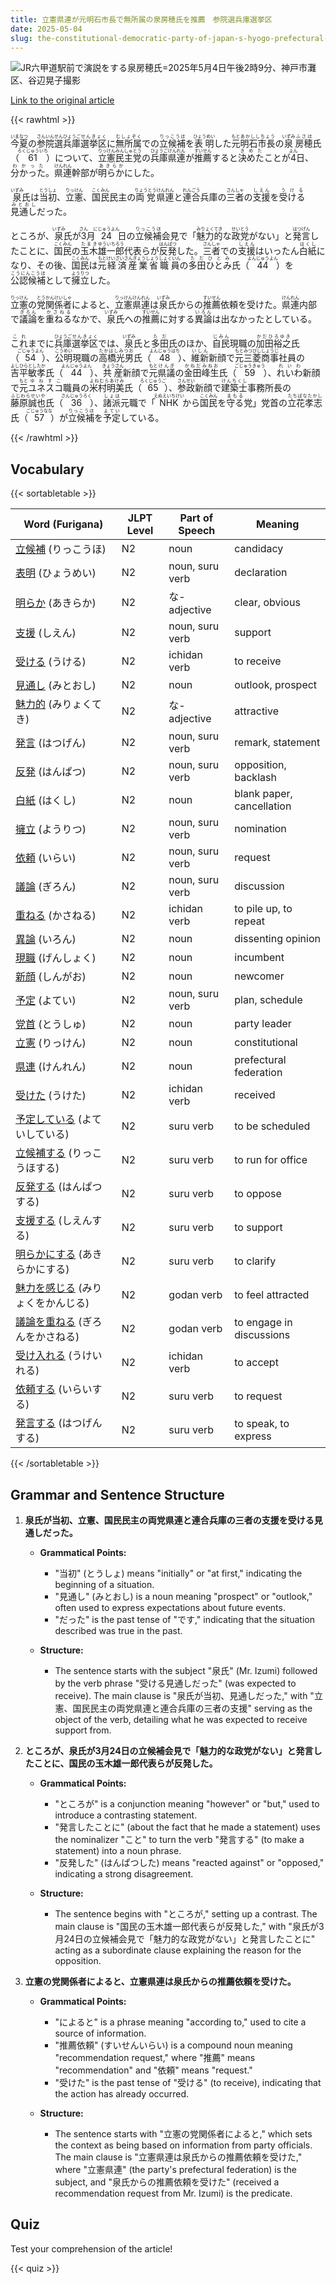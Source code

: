 ```yaml
---
title: 立憲県連が元明石市長で無所属の泉房穂氏を推薦　参院選兵庫選挙区
date: 2025-05-04
slug: the-constitutional-democratic-party-of-japan-s-hyogo-prefectural-federation-has-endorsed-former-akashi-city-mayor-fumihiko-izumi-who-is-an-independent-candidate-for-the-house-of-councillors-election-in-the-hyogo-electoral-district
---
```


![JR六甲道駅前で演説をする泉房穂氏=2025年5月4日午後2時9分、神戸市灘区、谷辺晃子撮影](https://www.asahicom.jp/imgopt/img/f7d94b04ea/comm_L/AS20250504002196.jpg "JR六甲道駅前で演説をする泉房穂氏=2025年5月4日午後2時9分、神戸市灘区、谷辺晃子撮影")

[Link to the original article](https://asahi.com/articles/AST541ST0T54PIHB002M.html?iref=comtop_7_05)

{{< rawhtml >}}
<p><ruby>今夏<rt>いまなつ</rt></ruby>の<ruby>参院選<rt>さんいんせん</rt></ruby><ruby>兵庫<rt>ひょうご</rt></ruby><ruby>選挙区<rt>せんきょく</rt></ruby>に<ruby>無所属<rt>むしょぞく</rt></ruby>での<ruby>立候補<rt>りっこうほ</rt></ruby>を<ruby>表明<rt>ひょうめい</rt></ruby>した<ruby>元<rt>もと</rt></ruby><ruby>明石市長<rt>あかししちょう</rt></ruby>の<ruby>泉<rt>いずみ</rt></ruby><ruby>房穂<rt>ふさほ</rt></ruby>氏（<ruby>61<rt>ろくじゅういち</rt></ruby>）について、<ruby>立憲民主党<rt>りっけんみんしゅとう</rt></ruby>の<ruby>兵庫県連<rt>ひょうごけんれん</rt></ruby>が<ruby>推薦<rt>すいせん</rt></ruby>すると<ruby>決めた<rt>きめた</rt></ruby>ことが<ruby>4<rt>よん</rt></ruby>日、<ruby>分かった<rt>わかった</rt></ruby>。<ruby>県連<rt>けんれん</rt></ruby>幹部が<ruby>明らか<rt>あきらか</rt></ruby>にした。</p>

<p><ruby>泉<rt>いずみ</rt></ruby>氏は<ruby>当初<rt>とうしょ</rt></ruby>、<ruby>立憲<rt>りっけん</rt></ruby>、<ruby>国民<rt>こくみん</rt></ruby>民主の<ruby>両党<rt>りょうとう</rt></ruby><ruby>県連<rt>けんれん</rt></ruby>と<ruby>連合<rt>れんごう</rt></ruby>兵庫の<ruby>三者<rt>さんしゃ</rt></ruby>の<ruby>支援<rt>しえん</rt></ruby>を<ruby>受ける<rt>うける</rt></ruby><ruby>見通し<rt>みとおし</rt></ruby>だった。</p>

<p>ところが、<ruby>泉<rt>いずみ</rt></ruby>氏が<ruby>3<rt>さん</rt></ruby>月<ruby>24<rt>にじゅうよん</rt></ruby>日の<ruby>立候補<rt>りっこうほ</rt></ruby>会見で「<ruby>魅力的<rt>みりょくてき</rt></ruby>な<ruby>政党<rt>せいとう</rt></ruby>がない」と<ruby>発言<rt>はつげん</rt></ruby>したことに、<ruby>国民<rt>こくみん</rt></ruby>の<ruby>玉木<rt>たまき</rt></ruby><ruby>雄一郎<rt>ゆういちろう</rt></ruby>代表らが<ruby>反発<rt>はんぱつ</rt></ruby>した。<ruby>三者<rt>さんしゃ</rt></ruby>での<ruby>支援<rt>しえん</rt></ruby>はいったん<ruby>白紙<rt>はくし</rt></ruby>になり、その後、<ruby>国民<rt>こくみん</rt></ruby>は<ruby>元<rt>もと</rt></ruby><ruby>経済産業省<rt>けいざいさんぎょうしょう</rt></ruby><ruby>職員<rt>しょくいん</rt></ruby>の<ruby>多田<rt>ただ</rt></ruby><ruby>ひとみ<rt>ひとみ</rt></ruby>氏（<ruby>44<rt>よんじゅうよん</rt></ruby>）を<ruby>公認候補<rt>こうにんこうほ</rt></ruby>として<ruby>擁立<rt>ようりつ</rt></ruby>した。</p>

<p><ruby>立憲<rt>りっけん</rt></ruby>の<ruby>党<rt>とう</rt></ruby><ruby>関係者<rt>かんけいしゃ</rt></ruby>によると、<ruby>立憲<rt>りっけん</rt></ruby><ruby>県連<rt>けんれん</rt></ruby>は<ruby>泉<rt>いずみ</rt></ruby>氏からの<ruby>推薦<rt>すいせん</rt></ruby>依頼を受けた。<ruby>県連<rt>けんれん</rt></ruby>内部で<ruby>議論<rt>ぎろん</rt></ruby>を<ruby>重ねる<rt>かさねる</rt></ruby>なかで、<ruby>泉<rt>いずみ</rt></ruby>氏への<ruby>推薦<rt>すいせん</rt></ruby>に対する<ruby>異論<rt>いろん</rt></ruby>は出なかったとしている。</p>

<p><ruby>これ<rt>これ</rt></ruby>までに<ruby>兵庫<rt>ひょうご</rt></ruby><ruby>選挙区<rt>せんきょく</rt></ruby>では、<ruby>泉<rt>いずみ</rt></ruby>氏と<ruby>多田<rt>ただ</rt></ruby>氏のほか、<ruby>自民<rt>じみん</rt></ruby>現職の<ruby>加田裕之<rt>かだひろゆき</rt></ruby>氏（<ruby>54<rt>ごじゅうよん</rt></ruby>）、<ruby>公明<rt>こうめい</rt></ruby>現職の<ruby>高橋光男<rt>たかはしみつお</rt></ruby>氏（<ruby>48<rt>よんじゅうはち</rt></ruby>）、<ruby>維新<rt>いしん</rt></ruby>新顔で<ruby>元<rt>もと</rt></ruby><ruby>三菱商事<rt>みつびししょうじ</rt></ruby>社員の<ruby>吉平敏孝<rt>よしひらとしたか</rt></ruby>氏（<ruby>44<rt>よんじゅうよん</rt></ruby>）、<ruby>共産<rt>きょうさん</rt></ruby>新顔で<ruby>元<rt>もと</rt></ruby><ruby>県議<rt>けんぎ</rt></ruby>の<ruby>金田峰生<rt>かねだみねお</rt></ruby>氏（<ruby>59<rt>ごじゅうきゅう</rt></ruby>）、<ruby>れいわ<rt>れいわ</rt></ruby>新顔で<ruby>元<rt>もと</rt></ruby><ruby>ユネスコ<rt>ゆねすこ</rt></ruby>職員の<ruby>米村明美<rt>よねむらあけみ</rt></ruby>氏（<ruby>65<rt>ろくじゅうご</rt></ruby>）、<ruby>参政<rt>さんせい</rt></ruby>新顔で<ruby>建築士<rt>けんちくし</rt></ruby>事務所長の<ruby>藤原誠也<rt>ふじわらせいや</rt></ruby>氏（<ruby>36<rt>さんじゅうろく</rt></ruby>）、<ruby>諸派<rt>しょは</rt></ruby>元職で「<ruby>NHK<rt>えぬえいちけい</rt></ruby>から<ruby>国民<rt>こくみん</rt></ruby>を<ruby>守る<rt>まもる</rt></ruby>党」党首の<ruby>立花孝志<rt>たちばなたかし</rt></ruby>氏（<ruby>57<rt>ごじゅうなな</rt></ruby>）が<ruby>立候補<rt>りっこうほ</rt></ruby>を<ruby>予定<rt>よてい</rt></ruby>している。</p>
{{< /rawhtml >}}

## Vocabulary


{{< sortabletable >}}

| Word (Furigana)       | JLPT Level | Part of Speech          | Meaning                        |
|-----------------------|------------|-------------------------|--------------------------------|
|[立候補](https://jisho.org/search/%E7%AB%8B%E5%80%99%E8%A3%9C) (りっこうほ)| N2         | noun                    | candidacy                      |
|[表明](https://jisho.org/search/%E8%A1%A8%E6%98%8E) (ひょうめい)| N2         | noun, suru verb         | declaration                     |
|[明らか](https://jisho.org/search/%E6%98%8E%E3%82%89%E3%81%8B) (あきらか)| N2         | な-adjective            | clear, obvious                 |
|[支援](https://jisho.org/search/%E6%94%AF%E6%8F%B4) (しえん)| N2         | noun, suru verb         | support                        |
|[受ける](https://jisho.org/search/%E5%8F%97%E3%81%91%E3%82%8B) (うける)| N2         | ichidan verb            | to receive                     |
|[見通し](https://jisho.org/search/%E8%A6%8B%E9%80%9A%E3%81%97) (みとおし)| N2         | noun                    | outlook, prospect              |
|[魅力的](https://jisho.org/search/%E9%AD%85%E5%8A%9B%E7%9A%84) (みりょくてき)| N2         | な-adjective            | attractive                     |
|[発言](https://jisho.org/search/%E7%99%BA%E8%A8%80) (はつげん)| N2         | noun, suru verb         | remark, statement              |
|[反発](https://jisho.org/search/%E5%8F%8D%E7%99%BA) (はんぱつ)| N2         | noun, suru verb         | opposition, backlash           |
|[白紙](https://jisho.org/search/%E7%99%BD%E7%B4%99) (はくし)| N2         | noun                    | blank paper, cancellation      |
|[擁立](https://jisho.org/search/%E6%93%81%E7%AB%8B) (ようりつ)| N2         | noun, suru verb         | nomination                     |
|[依頼](https://jisho.org/search/%E4%BE%9D%E9%A0%BC) (いらい)| N2         | noun, suru verb         | request                        |
|[議論](https://jisho.org/search/%E8%AD%B0%E8%AB%96) (ぎろん)| N2         | noun, suru verb         | discussion                     |
|[重ねる](https://jisho.org/search/%E9%87%8D%E3%81%AD%E3%82%8B) (かさねる)| N2         | ichidan verb            | to pile up, to repeat         |
|[異論](https://jisho.org/search/%E7%95%B0%E8%AB%96) (いろん)| N2         | noun                    | dissenting opinion             |
|[現職](https://jisho.org/search/%E7%8F%BE%E8%81%B7) (げんしょく)| N2         | noun                    | incumbent                      |
|[新顔](https://jisho.org/search/%E6%96%B0%E9%A1%94) (しんがお)| N2         | noun                    | newcomer                       |
|[予定](https://jisho.org/search/%E4%BA%88%E5%AE%9A) (よてい)| N2         | noun, suru verb         | plan, schedule                 |
|[党首](https://jisho.org/search/%E5%85%9A%E9%A6%96) (とうしゅ)| N2         | noun                    | party leader                   |
|[立憲](https://jisho.org/search/%E7%AB%8B%E6%86%B2) (りっけん)| N2         | noun                    | constitutional                 |
|[県連](https://jisho.org/search/%E7%9C%8C%E9%80%A3) (けんれん)| N2         | noun                    | prefectural federation         |
|[受けた](https://jisho.org/search/%E5%8F%97%E3%81%91%E3%81%9F) (うけた)| N2         | ichidan verb            | received                       |
|[予定している](https://jisho.org/search/%E4%BA%88%E5%AE%9A%E3%81%97%E3%81%A6%E3%81%84%E3%82%8B) (よていしている)| N2 | suru verb              | to be scheduled                |
|[立候補する](https://jisho.org/search/%E7%AB%8B%E5%80%99%E8%A3%9C%E3%81%99%E3%82%8B) (りっこうほする)| N2 | suru verb              | to run for office              |
|[反発する](https://jisho.org/search/%E5%8F%8D%E7%99%BA%E3%81%99%E3%82%8B) (はんぱつする)| N2      | suru verb              | to oppose                      |
|[支援する](https://jisho.org/search/%E6%94%AF%E6%8F%B4%E3%81%99%E3%82%8B) (しえんする)| N2         | suru verb              | to support                     |
|[明らかにする](https://jisho.org/search/%E6%98%8E%E3%82%89%E3%81%8B%E3%81%AB%E3%81%99%E3%82%8B) (あきらかにする)| N2 | suru verb              | to clarify                     |
|[魅力を感じる](https://jisho.org/search/%E9%AD%85%E5%8A%9B%E3%82%92%E6%84%9F%E3%81%98%E3%82%8B) (みりょくをかんじる)| N2 | godan verb            | to feel attracted              |
|[議論を重ねる](https://jisho.org/search/%E8%AD%B0%E8%AB%96%E3%82%92%E9%87%8D%E3%81%AD%E3%82%8B) (ぎろんをかさねる)| N2 | godan verb            | to engage in discussions       |
|[受け入れる](https://jisho.org/search/%E5%8F%97%E3%81%91%E5%85%A5%E3%82%8C%E3%82%8B) (うけいれる)| N2       | ichidan verb            | to accept                      |
|[依頼する](https://jisho.org/search/%E4%BE%9D%E9%A0%BC%E3%81%99%E3%82%8B) (いらいする)| N2         | suru verb              | to request                     |
|[発言する](https://jisho.org/search/%E7%99%BA%E8%A8%80%E3%81%99%E3%82%8B) (はつげんする)| N2       | suru verb              | to speak, to express           |

{{< /sortabletable >}}


## Grammar and Sentence Structure

1. **泉氏が当初、立憲、国民民主の両党県連と連合兵庫の三者の支援を受ける見通しだった。**

   - **Grammatical Points:**
     - "当初" (とうしょ) means "initially" or "at first," indicating the beginning of a situation.
     - "見通し" (みとおし) is a noun meaning "prospect" or "outlook," often used to express expectations about future events.
     - "だった" is the past tense of "です," indicating that the situation described was true in the past.

   - **Structure:**
     - The sentence starts with the subject "泉氏" (Mr. Izumi) followed by the verb phrase "受ける見通しだった" (was expected to receive). The main clause is "泉氏が当初、見通しだった," with "立憲、国民民主の両党県連と連合兵庫の三者の支援" serving as the object of the verb, detailing what he was expected to receive support from.

2. **ところが、泉氏が3月24日の立候補会見で「魅力的な政党がない」と発言したことに、国民の玉木雄一郎代表らが反発した。**

   - **Grammatical Points:**
     - "ところが" is a conjunction meaning "however" or "but," used to introduce a contrasting statement.
     - "発言したことに" (about the fact that he made a statement) uses the nominalizer "こと" to turn the verb "発言する" (to make a statement) into a noun phrase.
     - "反発した" (はんぱつした) means "reacted against" or "opposed," indicating a strong disagreement.

   - **Structure:**
     - The sentence begins with "ところが," setting up a contrast. The main clause is "国民の玉木雄一郎代表らが反発した," with "泉氏が3月24日の立候補会見で「魅力的な政党がない」と発言したことに" acting as a subordinate clause explaining the reason for the opposition.

3. **立憲の党関係者によると、立憲県連は泉氏からの推薦依頼を受けた。**

   - **Grammatical Points:**
     - "によると" is a phrase meaning "according to," used to cite a source of information.
     - "推薦依頼" (すいせんいらい) is a compound noun meaning "recommendation request," where "推薦" means "recommendation" and "依頼" means "request."
     - "受けた" is the past tense of "受ける" (to receive), indicating that the action has already occurred.

   - **Structure:**
     - The sentence starts with "立憲の党関係者によると," which sets the context as being based on information from party officials. The main clause is "立憲県連は泉氏からの推薦依頼を受けた," where "立憲県連" (the party's prefectural federation) is the subject, and "泉氏からの推薦依頼を受けた" (received a recommendation request from Mr. Izumi) is the predicate.

## Quiz

Test your comprehension of the article!

{{< quiz >}}